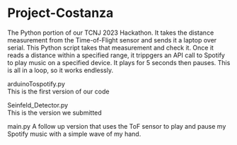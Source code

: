 # Project-Costanza
The Python portion of our TCNJ 2023 Hackathon. It takes the distance measurement from the Time-of-Flight sensor and sends it a laptop over serial. This Python script takes that measurement and check it. Once it reads a distance within a specified range, it trippgers an API call to Spotify to play music on a specified device. It plays for 5 seconds then pauses. This is all in a loop, so it works endlessly. 

arduinoTospotify.py  
This is the first version of our code

Seinfeld_Detector.py  
This is the version we submitted

main.py
A follow up version that uses the ToF sensor to play and pause my Spotify music with a simple wave of my hand.
